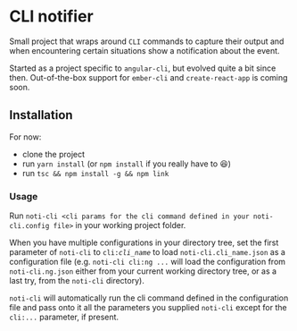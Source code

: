 # CLI notifier
Small project that wraps around `CLI` commands to capture their
output and when encountering certain situations show a notification about
the event.

Started as a project specific to `angular-cli`, but evolved quite a bit
since then. Out-of-the-box support for `ember-cli` and `create-react-app`
is coming soon.


## Installation
For now:
- clone the project
- run `yarn install` (or `npm install` if you really have to :laughing:)
- run `tsc && npm install -g && npm link`


### Usage
Run `noti-cli <cli params for the cli command defined in your noti-cli.config file>`
in your working project folder.

When you have multiple configurations in your directory tree, set the first
parameter of `noti-cli` to `cli:`*`cli_name`* to load `noti-cli.cli_name.json`
as a configuration file (e.g. `noti-cli cli:ng ...` will load the configuration
from `noti-cli.ng.json` either from your current working directory tree, or as
a last try, from the `noti-cli` directory).

`noti-cli` will automatically run the cli command defined in the configuration file
and pass onto it all the parameters you supplied `noti-cli` except for the `cli:...`
parameter, if present.
